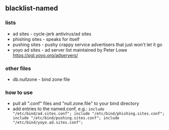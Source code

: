 ## blacklist-named

### lists
* ad sites - cycle-jerk antivirus/ad sites
* phishing sites - speaks for itself
* pushing sites - pushy crappy service advertisers that just won't let it go
* yoyo ad sites - ad server list maintained by Peter Lowe https://pgl.yoyo.org/adservers/

### other files
* db.nullzone - bind zone file

### how to use
* pull all ".conf" files and "null.zone.file" to your bind directory
* add entries to the named.conf, e.g.:
  `include "/etc/bind/ad.sites.conf";
  include "/etc/bind/phishing.sites.conf";
  include "/etc/bind/pushing.sites.conf";
  include "/etc/bind/yoyo.ad.sites.conf";`

